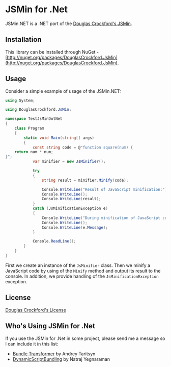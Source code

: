 JSMin for .Net
==============

JSMin.NET is a .NET port of the [Douglas Crockford's JSMin](http://github.com/douglascrockford/JSMin).

## Installation
This library can be installed through NuGet - [http://nuget.org/packages/DouglasCrockford.JsMin](http://nuget.org/packages/DouglasCrockford.JsMin).

## Usage
Consider a simple example of usage of the JSMin.NET:

```csharp
using System;

using DouglasCrockford.JsMin;

namespace TestJsMinDotNet
{
	class Program
	{
		static void Main(string[] args)
		{
			const string code = @"function square(num) {
	return num * num;
}";
			var minifier = new JsMinifier();

			try
			{
				string result = minifier.Minify(code);

				Console.WriteLine("Result of JavaScript minification:");
				Console.WriteLine();
				Console.WriteLine(result);
			}
			catch (JsMinificationException e)
			{
				Console.WriteLine("During minification of JavaScript code an error occurred:");
				Console.WriteLine();
				Console.WriteLine(e.Message);
			}

			Console.ReadLine();
		}
	}
}
```

First we create an instance of the <code title="DouglasCrockford.JsMin.JsMinifier">JsMinifier</code> class.
Then we minify a JavaScript code by using of the `Minify` method and output its result to the console.
In addition, we provide handling of the <code title="DouglasCrockford.JsMin.JsMinificationException">JsMinificationException</code> exception.

## License
[Douglas Crockford's License](https://github.com/Taritsyn/JSMin.NET/blob/master/LICENSE)

## Who's Using JSMin for .Net
If you use the JSMin for .Net in some project, please send me a message so I can include it in this list:

 * [Bundle Transformer](https://github.com/Taritsyn/BundleTransformer) by Andrey Taritsyn
 * [DynamicScriptBundling](https://github.com/rajyraman/DynamicScriptBundling) by Natraj Yegnaraman